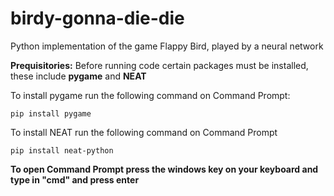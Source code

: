 # birdy-gonna-die-die
Python implementation of the game Flappy Bird, played by a neural network

**Prequisitories:**
Before running code certain packages must be installed, these include **pygame** and **NEAT**

To install pygame run the following command on Command Prompt:

    pip install pygame

To install NEAT run the following command on Command Prompt

    pip install neat-python

**To open Command Prompt press the windows key on your keyboard and type in "cmd" and press enter**